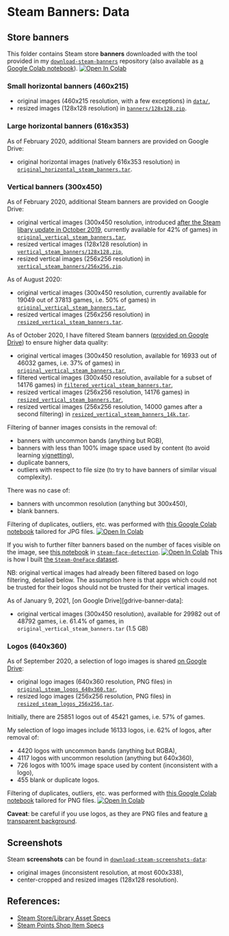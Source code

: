 # Steam Banners: Data

## Store banners

This folder contains Steam store **banners** downloaded with the tool provided in my [`download-steam-banners`](https://github.com/woctezuma/download-steam-banners) repository (also available as [a Google Colab notebook][download_steam_banners]).
[![Open In Colab][colab-badge]][download_steam_banners]

### Small horizontal banners (460x215)

-   original images (460x215 resolution, with a few exceptions) in [`data/`](data/),
-   resized images (128x128 resolution) in [`banners/128x128.zip`](https://drive.google.com/open?id=1YLhdwgnhyP-eC4gHOmTsmuiUSr0XN5XJ).

### Large horizontal banners (616x353)

As of February 2020, additional Steam banners are provided on Google Drive:
-   original horizontal images (natively 616x353 resolution) in [`original_horizontal_steam_banners.tar`](https://drive.google.com/open?id=1-0FrkH3X1Eji6bDbGNYRTo9_C4PIfqlb).

### Vertical banners (300x450)

As of February 2020, additional Steam banners are provided on Google Drive:
-   original vertical images (300x450 resolution, introduced [after the Steam libary update in October 2019](https://steamcommunity.com/games/593110/announcements/detail/1666821776739358716), currently available for 42% of games) in [`original_vertical_steam_banners.tar`](https://drive.google.com/open?id=1KZ4_eiB4TTZqIwTJOQYzgDvbVXXhEqOe),
-   resized vertical images (128x128 resolution) in [`vertical_steam_banners/128x128.zip`](https://drive.google.com/open?id=1_H3ejjM45yteTbECCk1FJ3KJNjB1995b),
-   resized vertical images (256x256 resolution) in [`vertical_steam_banners/256x256.zip`](https://drive.google.com/open?id=1_H3ejjM45yteTbECCk1FJ3KJNjB1995b).

As of August 2020:
-   original vertical images (300x450 resolution, currently available for 19049 out of 37813 games, i.e. 50% of games) in [`original_vertical_steam_banners.tar`](https://drive.google.com/file/d/1_a5GfVZYKD4oz-ctTyjSwu_pAhoBNwEm/view?usp=sharing),
-   resized vertical images (256x256 resolution) in [`resized_vertical_steam_banners.tar`](https://drive.google.com/file/d/1-4IrxRMetTjCDQI60oMg4hs7NIcMy286/view?usp=sharing).

As of October 2020, I have filtered Steam banners ([provided on Google Drive][banners-google-drive]) to ensure higher data quality:
-   original vertical images (300x450 resolution, available for 16933 out of 46032 games, i.e. 37% of games) in [`original_vertical_steam_banners.tar`][banners-original],
-   filtered vertical images (300x450 resolution, available for a subset of 14176 games) in [`filtered_vertical_steam_banners.tar`][banners-filtered],
-   resized vertical images (256x256 resolution, 14176 games) in [`resized_vertical_steam_banners.tar`][banners-resized],
-   resized vertical images (256x256 resolution, 14000 games after a second filtering) in [`resized_vertical_steam_banners_14k.tar`][banners-resized-14k].

Filtering of banner images consists in the removal of:
-   banners with uncommon bands (anything but RGB),
-   banners with less than 100% image space used by content (to avoid learning [vignetting][vignetting-wiki]),
-   duplicate banners,
-   outliers with respect to file size (to try to have banners of similar visual complexity).

There was no case of:
-   banners with uncommon resolution (anything but 300x450),
-   blank banners.

Filtering of duplicates, outliers, etc. was performed with [this Google Colab notebook][filter_steam_banners] tailored for JPG files.
[![Open In Colab][colab-badge]][filter_steam_banners]

If you wish to further filter banners based on the number of faces visible on the image, see [this notebook][colab-notebook-face-detection] in [`steam-face-detection`][steam-face-detection].
[![Open In Colab][colab-badge]][colab-notebook-face-detection]
This is how I built [the `Steam-OneFace` dataset][steam-oneface-dataset].

NB: original vertical images had already been filtered based on logo filtering, detailed below.
The assumption here is that apps which could not be trusted for their logos should not be trusted for their vertical images.

As of January 9, 2021, [on Google Drive][gdrive-banner-data]:
-   original vertical images (300x450 resolution), available for 29982 out of 48792 games, i.e. 61.4% of games, in `original_vertical_steam_banners.tar` (1.5 GB)

### Logos (640x360)

As of September 2020, a selection of logo images is shared [on Google Drive][logos-google-drive]:
-   original logo images (640x360 resolution, PNG files) in [`original_steam_logos_640x360.tar`][logos-original],
-   resized logo images (256x256 resolution, PNG files) in [`resized_steam_logos_256x256.tar`][logos-resized].

Initially, there are 25851 logos out of 45421 games, i.e. 57% of games.

My selection of logo images include 16133 logos, i.e. 62% of logos, after removal of:
-   4420 logos with uncommon bands (anything but RGBA),
-   4117 logos with uncommon resolution (anything but 640x360),
-   726 logos with 100% image space used by content (inconsistent with a logo),
-   455 blank or duplicate logos.

Filtering of duplicates, outliers, etc. was performed with [this Google Colab notebook][filter_steam_logos] tailored for PNG files.
[![Open In Colab][colab-badge]][filter_steam_logos]

**Caveat**: be careful if you use logos, as they are PNG files and feature [a transparent background][transparent-images].

## Screenshots

Steam **screenshots** can be found in [`download-steam-screenshots-data`](https://github.com/woctezuma/download-steam-screenshots-data):
-   original images (inconsistent resolution, at most 600x338),
-   center-cropped and resized images (128x128 resolution).

## References:

-   [Steam Store/Library Asset Specs][steam-asset-specs]
-   [Steam Points Shop Item Specs][points-shop-specs]

<!-- Definitions -->

[download_steam_banners]: <https://colab.research.google.com/github/woctezuma/google-colab/blob/master/download_steam_banners.ipynb>
[filter_steam_logos]: <https://colab.research.google.com/github/woctezuma/google-colab/blob/master/remove_duplicates.ipynb>
[filter_steam_banners]: <https://colab.research.google.com/github/woctezuma/steam-stylegan2-ada/blob/main/remove_duplicates.ipynb>

[steam-face-detection]: <https://github.com/woctezuma/steam-face-detection>
[colab-notebook-face-detection]: <https://colab.research.google.com/github/woctezuma/steam-face-detection/blob/main/detect_faces_on_steam_banners.ipynb>

[colab-badge]: <https://colab.research.google.com/assets/colab-badge.svg>

[banners-google-drive]: <https://drive.google.com/drive/folders/1bThfr6YOwGr4EZSpv1FoqfhBfY3MfP_t?usp=sharing>
[banners-original]: <https://drive.google.com/file/d/1e57CJogNSPAfw6CZTE1Ht7PvdsqKcGTq/view?usp=sharing>
[banners-filtered]: <https://drive.google.com/file/d/1eI_Qp8DQlzQmXMtNuvbheGM1jCLPgfbr/view?usp=sharing>
[banners-resized]: <https://drive.google.com/file/d/1-7Ni-8CnfdrgB9txGLMvVL_7EUCvgtpZ/view?usp=sharing>
[banners-resized-14k]: <https://drive.google.com/file/d/1v8wmPZTR0DxTvRIjDqduug1pJZo0sLP8/view?usp=sharing>

[logos-google-drive]: <https://drive.google.com/drive/folders/1_xVdBziq3uIRx53x_s28G7TvTcM5skA1?usp=sharing>
[logos-original]: <https://drive.google.com/file/d/1wNGQyx2rL-mPmPcF8LbbvbFmqH9Zl5RT/view?usp=sharing>
[logos-resized]: <https://drive.google.com/file/d/1-60mEzz4p7vm2kDGHBHIaakrrTe9NzGb/view?usp=sharing>
[transparent-images]: <https://github.com/lucidrains/stylegan2-pytorch#bonus>
[vignetting-wiki]: <https://en.wikipedia.org/wiki/Vignetting>
[steam-oneface-dataset]: <https://github.com/woctezuma/steam-filtered-image-data#steam-oneface-dataset>

[steam-asset-specs]: <https://partner.steamgames.com/doc/store/assets>
[points-shop-specs]: <https://partner.steamgames.com/doc/marketing/pointsshopitems>
